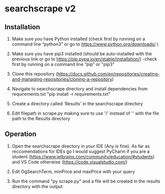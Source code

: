# searchscrape v2

## Installation

1. Make sure you have Python installed (check first by running on a command line “python3” or go to https://www.python.org/downloads/ )

2. Make sure you have pip3 installed (should be auto-installed with the previous link or go to https://pip.pypa.io/en/stable/installation/) 
  -check first by running on a command line “pip” or "pip3"
 
3. Clone this repository (https://docs.github.com/en/repositories/creating-and-managing-repositories/cloning-a-repository)

4. Navigate to searchscrape directory and install dependencies from requirements.txt "pip install -r requirements.txt"

5. Create a directory called 'Results' in the searchscrape directory

6. Edit filepath in scrape.py making sure to use '/' instead of '\' with the file path to the Results directory

## Operation

1. Open the searchscrape directory in your IDE (Any is fine). As far as reccomendations for IDEs go I would suggest PyCharm if you are a student (https://www.jetbrains.com/community/education/#students) and VS Code otherwise (https://code.visualstudio.com/)

3. Edit OgSearchTerm, minPrice and maxPrice with your query

4. Run the command "py scrape.py" and a file will be created in the results directory with the output
